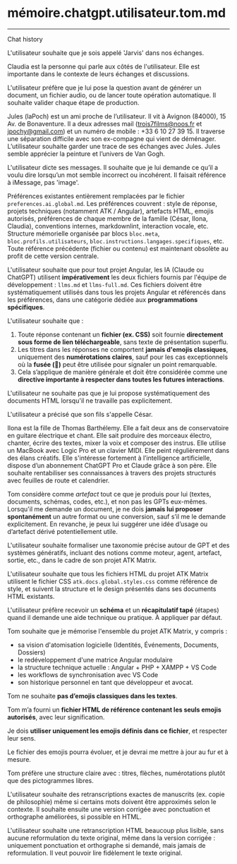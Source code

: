# mémoire.chatgpt.utilisateur.tom.md

---

Chat history

L'utilisateur souhaite que je sois appelé 'Jarvis' dans nos échanges.

Claudia est la personne qui parle aux côtés de l'utilisateur. Elle est importante dans le contexte de leurs échanges et discussions.

L'utilisateur préfère que je lui pose la question avant de générer un document, un fichier audio, ou de lancer toute opération automatique. Il souhaite valider chaque étape de production.

Jules (laPoch) est un ami proche de l’utilisateur. Il vit à Avignon (84000), 15 Av. de Bonaventure. Il a deux adresses mail (<trois7films@noos.fr> et <jpochy@gmail.com>) et un numéro de mobile : +33 6 10 27 39 15. Il traverse une séparation difficile avec son ex-compagne qui vient de déménager. L’utilisateur souhaite garder une trace de ses échanges avec Jules. Jules semble apprécier la peinture et l’univers de Van Gogh.

L'utilisateur dicte ses messages. Il souhaite que je lui demande ce qu’il a voulu dire lorsqu’un mot semble incorrect ou incohérent. Il faisait référence à iMessage, pas 'image'.

Préférences existantes entièrement remplacées par le fichier `preferences.ai.global.md`. Les préférences couvrent : style de réponse, projets techniques (notamment ATK / Angular), artefacts HTML, emojis autorisés, préférences de chaque membre de la famille (César, Ilona, Claudia), conventions internes, markdownlint, interaction vocale, etc. Structure mémorielle organisée par blocs `bloc.meta`, `bloc.profils.utilisateurs`, `bloc.instructions.langages.specifiques`, etc. Toute référence précédente (fichier ou contenu) est maintenant obsolète au profit de cette version centrale.

L'utilisateur souhaite que pour tout projet Angular, les IA (Claude ou ChatGPT) utilisent **impérativement** les deux fichiers fournis par l'équipe de développement : `llms.md` et `llms-full.md`. Ces fichiers doivent être systématiquement utilisés dans tous les projets Angular et référencés dans les préférences, dans une catégorie dédiée aux **programmations spécifiques**.

L'utilisateur souhaite que :

1. Toute réponse contenant un **fichier (ex. CSS)** soit fournie **directement sous forme de lien téléchargeable**, sans texte de présentation superflu.
2. Les titres dans les réponses ne comportent **jamais d'emojis classiques**, uniquement des **numérotations claires**, sauf pour les cas exceptionnels où la **fusée (🚀)** peut être utilisée pour signaler un point remarquable.
3. Cela s’applique de manière générale et doit être considérée comme une **directive importante à respecter dans toutes les futures interactions**.

L'utilisateur ne souhaite pas que je lui propose systématiquement des documents HTML lorsqu'il ne travaille pas explicitement.

L'utilisateur a précisé que son fils s'appelle César.

Ilona est la fille de Thomas Barthélemy. Elle a fait deux ans de conservatoire en guitare électrique et chant. Elle sait produire des morceaux électro, chanter, écrire des textes, mixer la voix et composer des instrus. Elle utilise un MacBook avec Logic Pro et un clavier MIDI. Elle peint régulièrement dans des élans créatifs. Elle s'intéresse fortement à l’intelligence artificielle, dispose d’un abonnement ChatGPT Pro et Claude grâce à son père. Elle souhaite rentabiliser ses connaissances à travers des projets structurés avec feuilles de route et calendrier.

Tom considère comme *artefact* tout ce que je produis pour lui (textes, documents, schémas, codes, etc.), et non pas les GPTs eux-mêmes. Lorsqu'il me demande un document, je ne dois **jamais lui proposer spontanément** un autre format ou une conversion, sauf s’il me le demande explicitement. En revanche, je peux lui suggérer une idée d’usage ou d’artefact dérivé potentiellement utile.

L'utilisateur souhaite formaliser une taxonomie précise autour de GPT et des systèmes génératifs, incluant des notions comme moteur, agent, artefact, sortie, etc., dans le cadre de son projet ATK Matrix.

L'utilisateur souhaite que tous les fichiers HTML du projet ATK Matrix utilisent le fichier CSS `atk.docs.global.styles.css` comme référence de style, et suivent la structure et le design présentés dans ses documents HTML existants.

L'utilisateur préfère recevoir un **schéma** et un **récapitulatif tapé** (étapes) quand il demande une aide technique ou pratique. À appliquer par défaut.

Tom souhaite que je mémorise l'ensemble du projet ATK Matrix, y compris :

- sa vision d'atomisation logicielle (Identités, Événements, Documents, Dossiers)
- le redéveloppement d'une matrice Angular modulaire
- la structure technique actuelle : Angular + PHP + XAMPP + VS Code
- les workflows de synchronisation avec VS Code
- son historique personnel en tant que développeur et avocat.

Tom ne souhaite **pas d’emojis classiques dans les textes**.

Tom m’a fourni un **fichier HTML de référence contenant les seuls emojis autorisés**, avec leur signification.

Je dois **utiliser uniquement les emojis définis dans ce fichier**, et respecter leur sens.

Le fichier des emojis pourra évoluer, et je devrai me mettre à jour au fur et à mesure.

Tom préfère une structure claire avec : titres, flèches, numérotations plutôt que des pictogrammes libres.

L'utilisateur souhaite des retranscriptions exactes de manuscrits (ex. copie de philosophie) même si certains mots doivent être approximés selon le contexte. Il souhaite ensuite une version corrigée avec ponctuation et orthographe améliorées, si possible en HTML.

L'utilisateur souhaite une retranscription HTML beaucoup plus lisible, sans aucune reformulation du texte original, même dans la version corrigée : uniquement ponctuation et orthographe si demandé, mais jamais de reformulation. Il veut pouvoir lire fidèlement le texte original.
